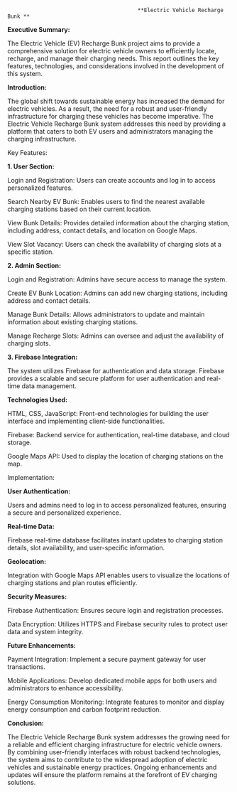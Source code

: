                                              **Electric Vehicle Recharge Bunk **

**Executive Summary:**

The Electric Vehicle (EV) Recharge Bunk project aims to provide a comprehensive solution for electric vehicle owners to efficiently locate, recharge, and manage their charging needs. This report outlines the key features, technologies, and considerations involved in the development of this system. 

**Introduction:**

The global shift towards sustainable energy has increased the demand for electric vehicles. As a result, the need for a robust and user-friendly infrastructure for charging these vehicles has become imperative. The Electric Vehicle Recharge Bunk system addresses this need by providing a platform that caters to both EV users and administrators managing the charging infrastructure. 

Key Features: 

**1. User Section:**

Login and Registration: Users can create accounts and log in to access personalized features. 

Search Nearby EV Bunk: Enables users to find the nearest available charging stations based on their current location. 

View Bunk Details: Provides detailed information about the charging station, including address, contact details, and location on Google Maps. 

View Slot Vacancy: Users can check the availability of charging slots at a specific station. 


**2. Admin Section:**

Login and Registration: Admins have secure access to manage the system. 

Create EV Bunk Location: Admins can add new charging stations, including address and contact details. 

Manage Bunk Details: Allows administrators to update and maintain information about existing charging stations. 

Manage Recharge Slots: Admins can oversee and adjust the availability of charging slots. 

**3. Firebase Integration:**

The system utilizes Firebase for authentication and data storage. Firebase provides a scalable and secure platform for user authentication and real-time data management. 



**Technologies Used:**

HTML, CSS, JavaScript: Front-end technologies for building the user interface and implementing client-side functionalities. 

Firebase: Backend service for authentication, real-time database, and cloud storage. 

Google Maps API: Used to display the location of charging stations on the map. 

Implementation: 

**User Authentication:**

Users and admins need to log in to access personalized features, ensuring a secure and personalized experience. 

**Real-time Data:**

Firebase real-time database facilitates instant updates to charging station details, slot availability, and user-specific information. 

**Geolocation:**

Integration with Google Maps API enables users to visualize the locations of charging stations and plan routes efficiently. 

**Security Measures:**

Firebase Authentication: Ensures secure login and registration processes. 

Data Encryption: Utilizes HTTPS and Firebase security rules to protect user data and system integrity. 

**Future Enhancements:**

Payment Integration: Implement a secure payment gateway for user transactions. 

Mobile Applications: Develop dedicated mobile apps for both users and administrators to enhance accessibility. 

Energy Consumption Monitoring: Integrate features to monitor and display energy consumption and carbon footprint reduction. 

**Conclusion:**

The Electric Vehicle Recharge Bunk system addresses the growing need for a reliable and efficient charging infrastructure for electric vehicle owners. By combining user-friendly interfaces with robust backend technologies, the system aims to contribute to the widespread adoption of electric vehicles and sustainable energy practices. Ongoing enhancements and updates will ensure the platform remains at the forefront of EV charging solutions. 

 
